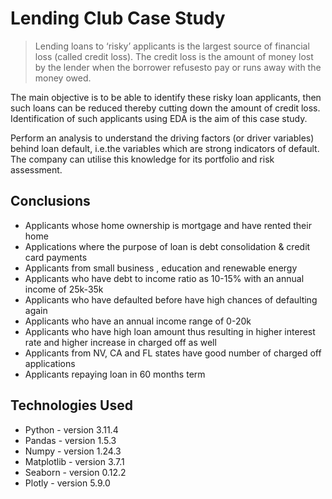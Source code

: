 # Lending Club Case Study
> Lending loans to ‘risky’ applicants is the largest source of financial loss
(called credit loss). The credit loss is the amount of money lost by the lender 
when the borrower refusesto pay or runs away with the money owed.  

The main objective is to be able to identify these risky loan applicants, 
then such loans can be reduced thereby cutting down the amount of credit loss. 
Identification of such applicants using EDA is the aim of this case study.   

Perform an analysis to understand the driving factors (or driver variables)
behind loan default, i.e.the variables which are strong indicators of default.  
The company can utilise this knowledge for its portfolio and risk assessment. 


## Conclusions
- Applicants whose home ownership is mortgage and have rented their home
- Applications where the purpose of loan is debt consolidation & credit card payments
- Applicants from small business , education and renewable energy
- Applicants who have debt to income ratio as 10-15% with an annual income of 25k-35k
- Applicants who have defaulted before have high chances of defaulting again
- Applicants who have an annual income range of 0-20k
- Applicants who have high loan amount thus resulting in higher interest rate and higher increase in charged off as well
- Applicants from NV, CA and FL states have good number of charged off applications
- Applicants repaying loan in 60 months term

## Technologies Used

- Python - version 3.11.4
- Pandas - version 1.5.3
- Numpy - version 1.24.3
- Matplotlib - version 3.7.1
- Seaborn - version 0.12.2
- Plotly - version 5.9.0
